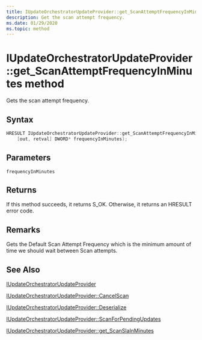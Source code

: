 ```yaml
---
title: IUpdateOrchestratorUpdateProvider::get_ScanAttemptFrequencyInMinutes method
description: Get the scan attempt frequency.
ms.date: 01/29/2020
ms.topic: method
---
```


# IUpdateOrchestratorUpdateProvider::get_ScanAttemptFrequencyInMinutes method

Gets the scan attempt frequency.

## Syntax
```cpp
HRESULT IUpdateOrchestratorUpdateProvider::get_ScanAttemptFrequencyInMinutes(
    [out, retval] DWORD* frequencyInMinutes);
```
## Parameters

`frequencyInMinutes`

## Returns
If this method succeeds, it returns S_OK. Otherwise, it returns an HRESULT error code.

## Remarks

Gets the Default Scan Attempt Frequency which is the minimum amount of time we should wait between Scan attempts.

## See Also

[IUpdateOrchestratorUpdateProvider](iupdateorchestratorupdateprovider.md)

[IUpdateOrchestratorUpdateProvider::CancelScan](iupdateorchestratorupdateprovider-cancelscan.md)

[IUpdateOrchestratorUpdateProvider::Deserialize](iupdateorchestratorupdateprovider-deserialize.md)

[IUpdateOrchestratorUpdateProvider::ScanForPendingUpdates](iupdateorchestratorupdateprovider-scanforpendingupdates.md) 

[IUpdateOrchestratorUpdateProvider::get_ScanSlaInMinutes](iupdateorchestratorupdateprovider-scanslainminutes.md)